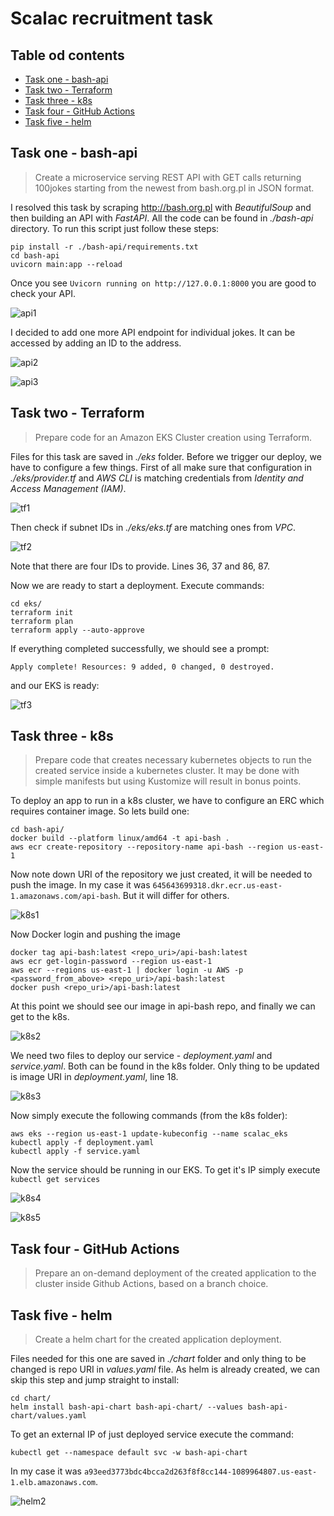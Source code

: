 # Scalac recruitment task

## Table od contents

* [Task one - bash-api](#task-one---bash-api)
* [Task two - Terraform](#task-two---terraform)
* [Task three - k8s](#task-three---k8s)
* [Task four - GitHub Actions](#task-four---github-actions)
* [Task five - helm](#task-five---helm)

## Task one - bash-api

> Create a microservice serving REST API with GET calls returning 100jokes starting from the newest from bash.org.pl in JSON format.

I resolved this task by scraping http://bash.org.pl with *BeautifulSoup* and then building an API with *FastAPI*. All
the code can be found in *./bash-api* directory. To run this script just follow these steps:

```commandline
pip install -r ./bash-api/requirements.txt
cd bash-api
uvicorn main:app --reload
```

Once you see `Uvicorn running on http://127.0.0.1:8000` you are good to check your API.

![api1](./images/api1.png)

I decided to add one more API endpoint for individual jokes. It can be accessed by adding an ID to the address.

![api2](./images/api2.png)

![api3](./images/api3.png)

## Task two - Terraform

> Prepare code for an Amazon EKS Cluster creation using Terraform.

Files for this task are saved in *./eks* folder. Before we trigger our deploy, we have to configure a few things. First
of all make sure that configuration in *./eks/provider.tf* and *AWS CLI* is matching credentials from *Identity and
Access Management (IAM)*.

![tf1](./images/tf1.png)

Then check if subnet IDs in *./eks/eks.tf* are matching ones from *VPC*.

![tf2](./images/tf2.png)

Note that there are four IDs to provide. Lines 36, 37 and 86, 87.

Now we are ready to start a deployment. Execute commands:

```commandline
cd eks/
terraform init
terraform plan
terraform apply --auto-approve
```

If everything completed successfully, we should see a prompt:

`Apply complete! Resources: 9 added, 0 changed, 0 destroyed.`

and our EKS is ready:

![tf3](./images/tf3.png)

## Task three - k8s

> Prepare code that creates necessary kubernetes objects to run the created service inside a kubernetes cluster. It may be done with simple manifests but using Kustomize will result in bonus points.

To deploy an app to run in a k8s cluster, we have to configure an ERC which requires container image. So lets build one:

```commandline
cd bash-api/
docker build --platform linux/amd64 -t api-bash .
aws ecr create-repository --repository-name api-bash --region us-east-1
```

Now note down URI of the repository we just created, it will be needed to push the image. In my case it
was `645643699318.dkr.ecr.us-east-1.amazonaws.com/api-bash`. But it will differ for others.

![k8s1](./images/k8s1.png)

Now Docker login and pushing the image

```commandline
docker tag api-bash:latest <repo_uri>/api-bash:latest
aws ecr get-login-password --region us-east-1
aws ecr --regions us-east-1 | docker login -u AWS -p <password_from_above> <repo_uri>/api-bash:latest
docker push <repo_uri>/api-bash:latest
```

At this point we should see our image in api-bash repo, and finally we can get to the k8s.

![k8s2](./images/k8s2.png)

We need two files to deploy our service - *deployment.yaml* and *service.yaml*. Both can be found in the k8s folder.
Only thing to be updated is image URI in *deployment.yaml*, line 18.

![k8s3](./images/k8s3.png)

Now simply execute the following commands (from the k8s folder):

```commandline
aws eks --region us-east-1 update-kubeconfig --name scalac_eks
kubectl apply -f deployment.yaml
kubectl apply -f service.yaml
```

Now the service should be running in our EKS. To get it's IP simply execute `kubectl get services`

![k8s4](./images/k8s4.png)

![k8s5](./images/k8s5.png)

## Task four - GitHub Actions

> Prepare an on-demand deployment of the created application to the cluster inside Github Actions, based on a branch choice.

## Task five - helm

> Create a helm chart for the created application deployment.

Files needed for this one are saved in *./chart* folder and only thing to be changed is repo URI in *values.yaml* file.
As helm is already created, we can skip this step and jump straight to install:
```commandline
cd chart/
helm install bash-api-chart bash-api-chart/ --values bash-api-chart/values.yaml
```
To get an external IP of just deployed service execute the command:

```commandline
kubectl get --namespace default svc -w bash-api-chart
```

In my case it was `a93eed3773bdc4bcca2d263f8f8cc144-1089964807.us-east-1.elb.amazonaws.com`.

![helm2](./images/helm2.png)
